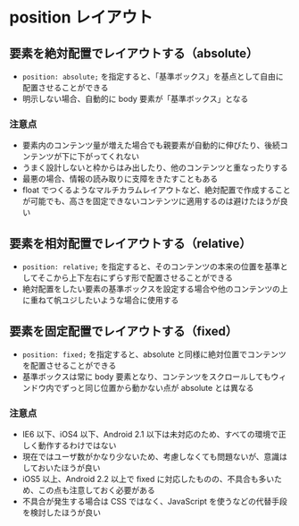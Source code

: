 # position レイアウト
## 要素を絶対配置でレイアウトする（absolute）
- `position: absolute;` を指定すると、「基準ボックス」を基点として自由に配置させることができる
- 明示しない場合、自動的に body 要素が「基準ボックス」となる

### 注意点
- 要素内のコンテンツ量が増えた場合でも親要素が自動的に伸びたり、後続コンテンツが下に下がってくれない
- うまく設計しないと枠からはみ出したり、他のコンテンツと重なったりする
- 最悪の場合、情報の読み取りに支障をきたすこともある
- float でつくるようなマルチカラムレイアウトなど、絶対配置で作成することが可能でも、高さを固定できないコンテンツに適用するのは避けたほうが良い

## 要素を相対配置でレイアウトする（relative）
- `position: relative;` を指定すると、そのコンテンツの本来の位置を基準としてそこから上下左右にずらす形で配置させることができる
- 絶対配置をしたい要素の基準ボックスを設定する場合や他のコンテンツの上に重ねて帆ユジしたいような場合に使用する

## 要素を固定配置でレイアウトする（fixed）
- `position: fixed;` を指定すると、absolute と同様に絶対位置でコンテンツを配置させることができる
- 基準ボックスは常に body 要素となり、コンテンツをスクロールしてもウィンドウ内でずっと同じ位置から動かない点が absolute とは異なる

### 注意点
- IE6 以下、iOS4 以下、Android 2.1 以下は未対応のため、すべての環境で正しく動作するわけではない
- 現在ではユーザ数がかなり少ないため、考慮しなくても問題ないが、意識はしておいたほうが良い
- iOS5 以上、Android 2.2 以上で fixed に対応したものの、不具合も多いため、この点も注意しておく必要がある
- 不具合が発生する場合は CSS ではなく、JavaScript を使うなどの代替手段を検討したほうが良い
